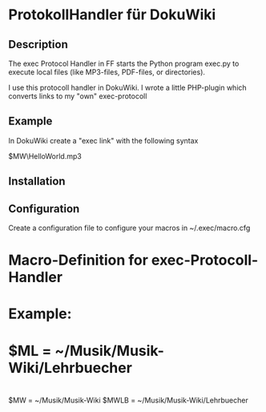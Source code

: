 ProtokollHandler für DokuWiki
=============================

Description
-----------

The exec Protocol Handler in FF starts the Python program exec.py 
to execute local files (like MP3-files, PDF-files, or directories).

I use this protocoll handler in DokuWiki. I wrote a little PHP-plugin
which converts links to my "own" exec-protocoll


Example
-------

In DokuWiki create a "exec link" with the following syntax 

<exec>$MW\HelloWorld.mp3</exec> 



Installation
------------


Configuration
-------------

Create a configuration file to configure your macros in ~/.exec/macro.cfg


  # Macro-Definition for exec-Protocoll-Handler
  # 
  # Example:
  #   $ML = ~/Musik/Musik-Wiki/Lehrbuecher
  #
  $MW = ~/Musik/Musik-Wiki
  $MWLB = ~/Musik/Musik-Wiki/Lehrbuecher
